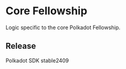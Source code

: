 # Core Fellowship

Logic specific to the core Polkadot Fellowship.


## Release

Polkadot SDK stable2409

